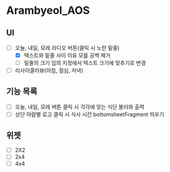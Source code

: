 # Arambyeol_AOS

## UI
- [ ] 오늘, 내일, 모레 라디오 버튼(클릭 시 노란 밑줄)
  - [x] 텍스트와 밑줄 사이 이유 모를 공백 제거
  - [ ] 밑줄의 크기 임의 지정에서 텍스트 크기에 맞추기로 변경
- [ ] 리사이클러뷰(아침, 점심, 저녁)

## 기능 목록
- [ ] 오늘, 내일, 모레 버튼 클릭 시 각각에 맞는 식단 불러와 출력
- [ ] 상단 아람별 로고 클릭 시 식사 시간 bottomsheetFragment 띄우기

## 위젯
- [ ] 2X2
- [ ] 2x4
- [ ] 4x4
